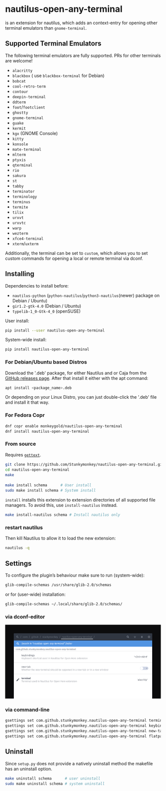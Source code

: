 # nautilus-open-any-terminal

is an extension for nautilus, which adds an context-entry for opening other terminal emulators than `gnome-terminal`.

## Supported Terminal Emulators

The following terminal emulators are fully supported. PRs for other terminals
are welcome!

- `alacritty`
- `blackbox` ( use `blackbox-terminal` for Debian)
- `bobcat`
- `cool-retro-term`
- `contour`
- `deepin-terminal`
- `ddterm`
- `foot`/`footclient`
- `ghostty`
- `gnome-terminal`
- `guake`
- `kermit`
- `kgx` (GNOME Console)
- `kitty`
- `konsole`
- `mate-terminal`
- `mlterm`
- `ptyxis`
- `qterminal`
- `rio`
- `sakura`
- `st`
- `tabby`
- `terminator`
- `terminology`
- `terminus`
- `termite`
- `tilix`
- `urxvt`
- `urxvtc`
- `warp`
- `wezterm`
- `xfce4-terminal`
- `xterm`/`uxterm`

Additionally, the terminal can be set to `custom`, which allows you to set
custom commands for opening a local or remote terminal via dconf.

## Installing

Dependencies to install before:

- `nautilus-python` (`python-nautilus`/`python3-nautilus`(newer) package on Debian / Ubuntu)
- `gir1.2-gtk-4.0` (Debian / Ubuntu)
- `typelib-1_0-Gtk-4_0` (openSUSE)

User install:

```bash
pip install --user nautilus-open-any-terminal
```

System-wide install:

```bash
pip install nautilus-open-any-terminal
```

### For Debian/Ubuntu based Distros

Download the '.deb' package, for either Nautilus and or Caja from the [GitHub releases page](https://github.com/Stunkymonkey/nautilus-open-any-terminal/releases/latest).
After that install it either with the apt command:

```bash
apt install <package_name>.deb
```

Or depending on your Linux Distro, you can just double-click the '.deb' file and install it that way.

### For Fedora Copr

```sh
dnf copr enable monkeygold/nautilus-open-any-terminal
dnf install nautilus-open-any-terminal
```

### From source

Requires [`gettext`](https://www.gnu.org/software/gettext/).

```sh
git clone https://github.com/Stunkymonkey/nautilus-open-any-terminal.git
cd nautilus-open-any-terminal
make

make install schema      # User install
sudo make install schema # System install
```

`install` installs this extension to extension directories of all supported file
managers. To avoid this, use `install-nautilus` instead.

```sh
make install-nautilus schema # Install nautilus only
```

### restart nautilus

Then kill Nautilus to allow it to load the new extension:

```bash
nautilus -q
```

## Settings

To configure the plugin’s behaviour make sure to run (system-wide):

```bash
glib-compile-schemas /usr/share/glib-2.0/schemas
```

or for (user-wide) installation:

```bash
glib-compile-schemas ~/.local/share/glib-2.0/schemas/
```

### via dconf-editor

![dconf-editor](../../../images/dconf.png)

### via command-line

```bash
gsettings set com.github.stunkymonkey.nautilus-open-any-terminal terminal alacritty
gsettings set com.github.stunkymonkey.nautilus-open-any-terminal keybindings '<Ctrl><Alt>t'
gsettings set com.github.stunkymonkey.nautilus-open-any-terminal new-tab true
gsettings set com.github.stunkymonkey.nautilus-open-any-terminal flatpak system
```

## Uninstall

Since `setup.py` does not provide a natively uninstall method the makefile has an uninstall option.

```sh
make uninstall schema      # user uninstall
sudo make uninstall schema # system uninstall
```
